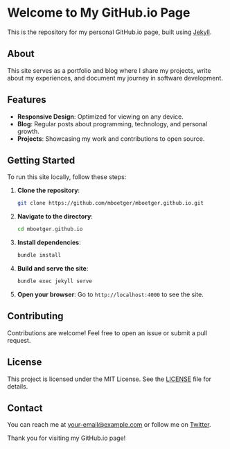# Welcome to My GitHub.io Page

This is the repository for my personal GitHub.io page, built using [Jekyll](https://jekyllrb.com/).

## About

This site serves as a portfolio and blog where I share my projects, write about my experiences, and document my journey in software development.

## Features

- **Responsive Design**: Optimized for viewing on any device.
- **Blog**: Regular posts about programming, technology, and personal growth.
- **Projects**: Showcasing my work and contributions to open source.

## Getting Started

To run this site locally, follow these steps:

1. **Clone the repository**:
    ```bash
    git clone https://github.com/mboetger/mboetger.github.io.git
    ```
2. **Navigate to the directory**:
    ```bash
    cd mboetger.github.io
    ```
3. **Install dependencies**:
    ```bash
    bundle install
    ```
4. **Build and serve the site**:
    ```bash
    bundle exec jekyll serve
    ```
5. **Open your browser**:
    Go to `http://localhost:4000` to see the site.

## Contributing

Contributions are welcome! Feel free to open an issue or submit a pull request.

## License

This project is licensed under the MIT License. See the [LICENSE](LICENSE) file for details.

## Contact

You can reach me at [your-email@example.com](mailto:your-email@example.com) or follow me on [Twitter](https://twitter.com/yourhandle).

Thank you for visiting my GitHub.io page!
